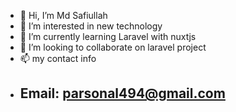 - 👋 Hi, I’m Md Safiullah
- 👀 I’m interested in new technology 
- 🌱 I’m currently learning Laravel with nuxtjs
- 💞️ I’m looking to collaborate on laravel project
- 📫 my contact info 
- ## Email: parsonal494@gmail.com


